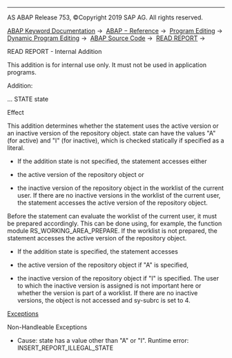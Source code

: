   

* * *

AS ABAP Release 753, ©Copyright 2019 SAP AG. All rights reserved.

[ABAP Keyword Documentation](https://help.sap.com/doc/abapdocu_753_index_htm/7.53/en-US/abenabap.htm) →  [ABAP − Reference](https://help.sap.com/doc/abapdocu_753_index_htm/7.53/en-US/abenabap_reference.htm) →  [Program Editing](https://help.sap.com/doc/abapdocu_753_index_htm/7.53/en-US/abenprogram_editing.htm) →  [Dynamic Program Editing](https://help.sap.com/doc/abapdocu_753_index_htm/7.53/en-US/abenabap_language_dynamic.htm) →  [ABAP Source Code](https://help.sap.com/doc/abapdocu_753_index_htm/7.53/en-US/abenabap_generic_program.htm) →  [READ REPORT](https://help.sap.com/doc/abapdocu_753_index_htm/7.53/en-US/abapread_report.htm) → 

READ REPORT - Internal Addition

This addition is for internal use only.
It must not be used in application programs.

Addition:

... STATE state

Effect

This addition determines whether the statement uses the active version or an inactive version of the repository object. state can have the values "A" (for active) and "I" (for inactive), which is checked statically if specified as a literal.

-   If the addition state is not specified, the statement accesses either
    

-   the active version of the repository object or

-   the inactive version of the repository object in the worklist of the current user. If there are no inactive versions in the worklist of the current user, the statement accesses the active version of the repository object.

Before the statement can evaluate the worklist of the current user, it must be prepared accordingly. This can be done using, for example, the function module RS\_WORKING\_AREA\_PREPARE. If the worklist is not prepared, the statement accesses the active version of the repository object.

-   If the addition state is specified, the statement accesses
    

-   the active version of the repository object if "A" is specified,

-   the inactive version of the repository object if "I" is specified. The user to which the inactive version is assigned is not important here or whether the version is part of a worklist. If there are no inactive versions, the object is not accessed and sy-subrc is set to 4.
    

[Exceptions](https://help.sap.com/doc/abapdocu_753_index_htm/7.53/en-US/abenabap_language_exceptions.htm)

Non-Handleable Exceptions

-   Cause: state has a value other than "A" or "I".
    Runtime error: INSERT\_REPORT\_ILLEGAL\_STATE